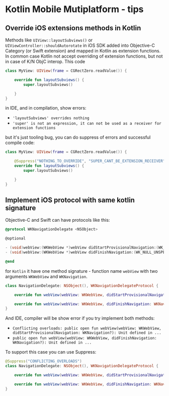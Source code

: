# Kotlin Mobile Mutiplatform - tips

## Override iOS extensions methods in Kotlin
Methods like `UIView::layoutSubviews()` or `UIViewController::shouldAutorotate` in iOS SDK added into Objective-C Category (or Swift extension) and mapped in Kotlin as extension functions. In common case Kotlin not accept overriding of extension functions, but not in case of K/N ObjC interop.
This code
```kotlin
class MyView: UIView(frame = CGRectZero.readValue()) {

    override fun layoutSubviews() {
        super.layoutSubviews()

    }
}
```
in IDE, and in compilation, show errors:
- `'layoutSubviews' overrides nothing`
- `'super' is not an expression, it can not be used as a receiver for extension functions`

but it's just tooling bug, you can do suppress of errors and successful compile code:
```kotlin
class MyView: UIView(frame = CGRectZero.readValue()) {

    @Suppress("NOTHING_TO_OVERRIDE", "SUPER_CANT_BE_EXTENSION_RECEIVER")
    override fun layoutSubviews() {
        super.layoutSubviews()

    }
}
```

## Implement iOS protocol with same kotlin signature
Objective-C and Swift can have protocols like this:
```objective-c
@protocol WKNavigationDelegate <NSObject>

@optional

- (void)webView:(WKWebView *)webView didStartProvisionalNavigation:(WK_NULL_UNSPECIFIED WKNavigation *)navigation;
- (void)webView:(WKWebView *)webView didFinishNavigation:(WK_NULL_UNSPECIFIED WKNavigation *)navigation;

@end
```
for `Kotlin` it have one method signature - function name `webView` with two arguments `WKWebView` and `WKNavigation`. 
```kotlin
class NavigationDelegate: NSObject(), WKNavigationDelegateProtocol {

    override fun webView(webView: WKWebView, didStartProvisionalNavigation: WKNavigation?) { }

    override fun webView(webView: WKWebView, didFinishNavigation: WKNavigation?) { }
}
```
And IDE, compiler will be show error if you try implement both methods:
- `Conflicting overloads: public open fun webView(webView: WKWebView, didStartProvisionalNavigation: WKNavigation?): Unit defined in ...`
- `public open fun webView(webView: WKWebView, didFinishNavigation: WKNavigation?): Unit defined in ...`

To support this case you can use Suppress:
```kotlin
@Suppress("CONFLICTING_OVERLOADS")
class NavigationDelegate: NSObject(), WKNavigationDelegateProtocol {

    override fun webView(webView: WKWebView, didStartProvisionalNavigation: WKNavigation?) { }

    override fun webView(webView: WKWebView, didFinishNavigation: WKNavigation?) { }
}
```
